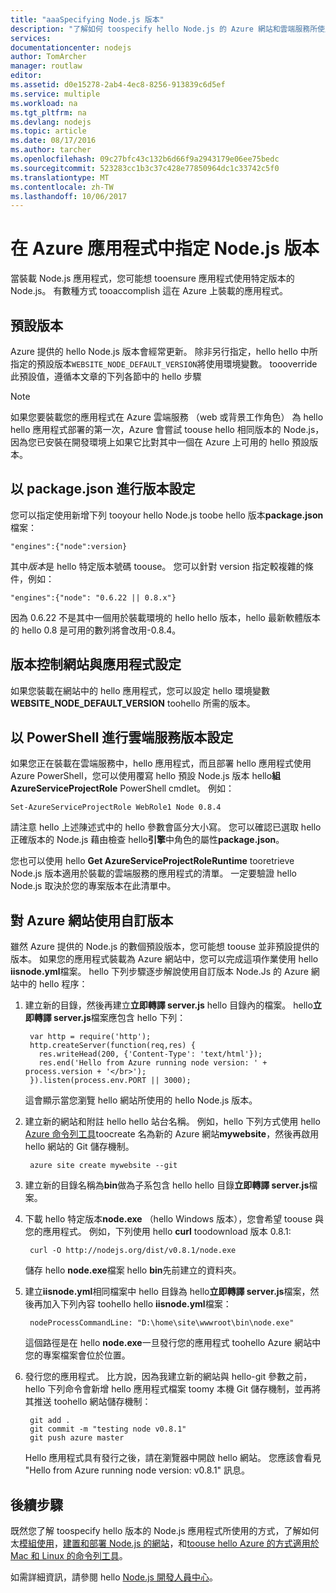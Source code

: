 ```yaml
---
title: "aaaSpecifying Node.js 版本"
description: "了解如何 toospecify hello Node.js 的 Azure 網站和雲端服務所使用的版本"
services: 
documentationcenter: nodejs
author: TomArcher
manager: routlaw
editor: 
ms.assetid: d0e15278-2ab4-4ec8-8256-913839c6d5ef
ms.service: multiple
ms.workload: na
ms.tgt_pltfrm: na
ms.devlang: nodejs
ms.topic: article
ms.date: 08/17/2016
ms.author: tarcher
ms.openlocfilehash: 09c27bfc43c132b6d66f9a2943179e06ee75bedc
ms.sourcegitcommit: 523283cc1b3c37c428e77850964dc1c33742c5f0
ms.translationtype: MT
ms.contentlocale: zh-TW
ms.lasthandoff: 10/06/2017
---
```

# <a name="specifying-a-nodejs-version-in-an-azure-application"></a>在 Azure 應用程式中指定 Node.js 版本
當裝載 Node.js 應用程式，您可能想 tooensure 應用程式使用特定版本的 Node.js。 有數種方式 tooaccomplish 這在 Azure 上裝載的應用程式。

## <a name="default-versions"></a>預設版本
Azure 提供的 hello Node.js 版本會經常更新。 除非另行指定，hello hello 中所指定的預設版本`WEBSITE_NODE_DEFAULT_VERSION`將使用環境變數。 toooverride 此預設值，遵循本文章的下列各節中的 hello 步驟

> [!NOTE]
> 如果您要裝載您的應用程式在 Azure 雲端服務 （web 或背景工作角色） 為 hello hello 應用程式部署的第一次，Azure 會嘗試 toouse hello 相同版本的 Node.js，因為您已安裝在開發環境上如果它比對其中一個在 Azure 上可用的 hello 預設版本。
>
>

## <a name="versioning-with-packagejson"></a>以 package.json 進行版本設定
您可以指定使用新增下列 tooyour hello Node.js toobe hello 版本**package.json**檔案：

    "engines":{"node":version}

其中*版本*是 hello 特定版本號碼 toouse。 您可以針對 version 指定較複雜的條件，例如：

    "engines":{"node": "0.6.22 || 0.8.x"}

因為 0.6.22 不是其中一個用於裝載環境的 hello hello 版本，hello 最新軟體版本的 hello 0.8 是可用的數列將會改用-0.8.4。

## <a name="versioning-websites-with-app-settings"></a>版本控制網站與應用程式設定
如果您裝載在網站中的 hello 應用程式，您可以設定 hello 環境變數**WEBSITE_NODE_DEFAULT_VERSION** toohello 所需的版本。

## <a name="versioning-cloud-services-with-powershell"></a>以 PowerShell 進行雲端服務版本設定
如果您正在裝載在雲端服務中，hello 應用程式，而且部署 hello 應用程式使用 Azure PowerShell，您可以使用覆寫 hello 預設 Node.js 版本 hello**組 AzureServiceProjectRole** PowerShell cmdlet。 例如：

    Set-AzureServiceProjectRole WebRole1 Node 0.8.4

請注意 hello 上述陳述式中的 hello 參數會區分大小寫。  您可以確認已選取 hello 正確版本的 Node.js 藉由檢查 hello**引擎**中角色的屬性**package.json**。

您也可以使用 hello **Get AzureServiceProjectRoleRuntime** tooretrieve Node.js 版本適用於裝載的雲端服務的應用程式的清單。  一定要驗證 hello Node.js 取決於您的專案版本在此清單中。

## <a name="using-a-custom-version-with-azure-websites"></a>對 Azure 網站使用自訂版本
雖然 Azure 提供的 Node.js 的數個預設版本，您可能想 toouse 並非預設提供的版本。 如果您的應用程式裝載為 Azure 網站中，您可以完成這項作業使用 hello **iisnode.yml**檔案。 hello 下列步驟逐步解說使用自訂版本 Node.Js 的 Azure 網站中的 hello 程序：

1. 建立新的目錄，然後再建立**立即轉譯 server.js** hello 目錄內的檔案。 hello**立即轉譯 server.js**檔案應包含 hello 下列：

        var http = require('http');
        http.createServer(function(req,res) {
          res.writeHead(200, {'Content-Type': 'text/html'});
          res.end('Hello from Azure running node version: ' + process.version + '</br>');
        }).listen(process.env.PORT || 3000);

    這會顯示當您瀏覽 hello 網站所使用的 hello Node.js 版本。
2. 建立新的網站和附註 hello hello 站台名稱。 例如，hello 下列方式使用 hello [Azure 命令列工具]toocreate 名為新的 Azure 網站**mywebsite**，然後再啟用 hello 網站的 Git 儲存機制。

        azure site create mywebsite --git
3. 建立新的目錄名稱為**bin**做為子系包含 hello hello 目錄**立即轉譯 server.js**檔案。
4. 下載 hello 特定版本**node.exe** （hello Windows 版本），您會希望 toouse 與您的應用程式。 例如，下列使用 hello **curl** toodownload 版本 0.8.1:

        curl -O http://nodejs.org/dist/v0.8.1/node.exe

    儲存 hello **node.exe**檔案 hello **bin**先前建立的資料夾。
5. 建立**iisnode.yml**相同檔案中 hello 目錄為 hello**立即轉譯 server.js**檔案，然後再加入下列內容 toohello hello **iisnode.yml**檔案：

        nodeProcessCommandLine: "D:\home\site\wwwroot\bin\node.exe"

    這個路徑是在 hello **node.exe**一旦發行您的應用程式 toohello Azure 網站中您的專案檔案會位於位置。
6. 發行您的應用程式。 比方說，因為我建立新的網站與 hello-git 參數之前，hello 下列命令會新增 hello 應用程式檔案 toomy 本機 Git 儲存機制，並再將其推送 toohello 網站儲存機制：

        git add .
        git commit -m "testing node v0.8.1"
        git push azure master

    Hello 應用程式具有發行之後，請在瀏覽器中開啟 hello 網站。 您應該會看見 "Hello from Azure running node version: v0.8.1" 訊息。

## <a name="next-steps"></a>後續步驟
既然您了解 toospecify hello 版本的 Node.js 應用程式所使用的方式，了解如何太[模組使用]，[建置和部署 Node.js 的網站](app-service-web/app-service-web-get-started-nodejs.md)，和[toouse hello Azure 的方式適用於 Mac 和 Linux 的命令列工具]。

如需詳細資訊，請參閱 hello [Node.js 開發人員中心](https://azure.microsoft.com/develop/nodejs/)。

[toouse hello Azure 的方式適用於 Mac 和 Linux 的命令列工具]:cli-install-nodejs.md
[Azure 命令列工具]:cli-install-nodejs.md
[模組使用]: nodejs-use-node-modules-azure-apps.md
[build and deploy a Node.js Web Site]: app-service-web/app-service-web-get-started-nodejs.md
